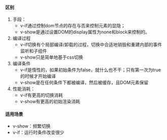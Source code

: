 #### 区别

1. 手段：
   * v-if通过控制dom节点的存在与否来控制元素的显隐；
   * v-show是通过设置DOM的display属性为none和block来控制的。
2. 编译过程
   * v-if切换有个局部编译/卸载的过程，切换中合适地销毁和重建内部的事件监听和子组件
   * v-show只是简单地基于css切换
3. 编译条件
   * v-if是惰性的，如果初始条件为false，就什么也不干；只有第一次为true的时候才开始编译
   * v-show是在任何条件下都被编译，然后被缓存，且DOM元素保留
4. 性能消耗：
   * v-if有更高的切换消耗
   * v-show有更高的初始渲染消耗

#### 适用场景

* v-show：频繁切换
* v-if：运行时条件改变很少
